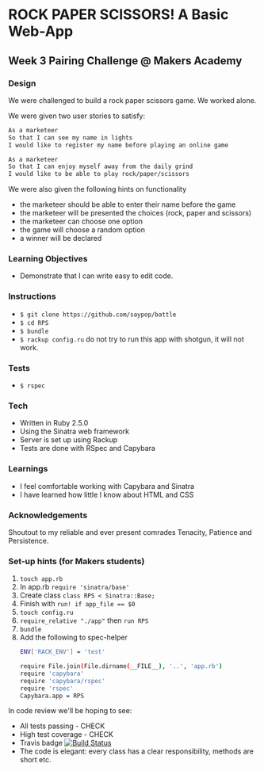 # ROCK PAPER SCISSORS! A Basic Web-App

## Week 3 Pairing Challenge @ Makers Academy

### Design
We were challenged to build a rock paper scissors game. We worked alone.

We were given two user stories to satisfy:

```sh
As a marketeer
So that I can see my name in lights
I would like to register my name before playing an online game

As a marketeer
So that I can enjoy myself away from the daily grind
I would like to be able to play rock/paper/scissors
```

We were also given the following hints on functionality

-   the marketeer should be able to enter their name before the game
-   the marketeer will be presented the choices (rock, paper and scissors)
-   the marketeer can choose one option
-   the game will choose a random option
-   a winner will be declared

### Learning Objectives
-   Demonstrate that I can write easy to edit code.

### Instructions
-   `$ git clone https://github.com/saypop/battle`
-   `$ cd RPS`
-   `$ bundle`
-   `$ rackup config.ru` do not try to run this app with shotgun, it will not work.

### Tests
-   `$ rspec`

### Tech
-   Written in Ruby 2.5.0
-   Using the Sinatra web framework
-   Server is set up using Rackup
-   Tests are done with RSpec and Capybara

### Learnings
-   I feel comfortable working with Capybara and Sinatra
-   I have learned how little I know about HTML and CSS

### Acknowledgements
Shoutout to my reliable and ever present comrades Tenacity, Patience and Persistence.

### Set-up hints (for Makers students)
1.  `touch app.rb`
2.  In app.rb `require 'sinatra/base'`
3.  Create class `class RPS < Sinatra::Base;`
4.  Finish with `run! if app_file == $0`
5.  `touch config.ru`
6.  `require_relative "./app"` then `run RPS`
7.  `bundle`
8.  Add the following to spec-helper
    ```sh
    ENV['RACK_ENV'] = 'test'

    require File.join(File.dirname(__FILE__), '..', 'app.rb')
    require 'capybara'
    require 'capybara/rspec'
    require 'rspec'
    Capybara.app = RPS
    ```

In code review we'll be hoping to see:

*   All tests passing - CHECK
*   High test coverage - CHECK
*   Travis badge [![Build Status](https://travis-ci.org/saypop/rps-challenge.svg?branch=master)](https://travis-ci.org/saypop/rps-challenge)
*   The code is elegant: every class has a clear responsibility, methods are short etc. 
